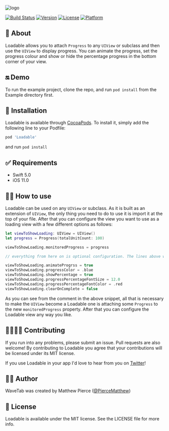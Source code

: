 ![logo](https://i.imgur.com/TFLnbfK.png)

[![Build Status](https://app.bitrise.io/app/e89c0d6172145d37/status.svg?token=hwyljiO1CFXgPTTp5f-y7A&branch=master)](https://app.bitrise.io/app/e89c0d6172145d37)
[![Version](https://img.shields.io/cocoapods/v/Loadable.svg?style=flat)](https://cocoapods.org/pods/Loadable)
[![License](https://img.shields.io/cocoapods/l/Loadable.svg?style=flat)](https://cocoapods.org/pods/Loadable)
[![Platform](https://img.shields.io/cocoapods/p/Loadable.svg?style=flat)](https://cocoapods.org/pods/Loadable)

## 🤔 About 

Loadable allows you to attach `Progress` to any `UIView` or subclass and then use the `UIView` to display progress. You can animate the progress, set the progress colour and show or hide the percentage progress in the bottom corner of your view.

## 🔛 Demo 

To run the example project, clone the repo, and run `pod install` from the Example directory first.

## 📲 Installation 

Loadable is available through [CocoaPods](https://cocoapods.org). To install
it, simply add the following line to your Podfile:

```ruby
pod 'Loadable'
```

and run `pod install`

## ✅ Requirements 
- Swift 5.0
- iOS 11.0

## 👩‍💻 How to use

Loadable can be used on any `UIView` or subclass. As it is built as an extension of `UIView`, the only thing you need to do to use it is import it at the top of your file. After that you can configure the view you want to use as a loading view with a few different options as follows:

```swift
let viewToShowLoading: UIView = UIView()
let progress = Progress(totalUnitCount: 100)

viewToShowLoading.monitoredProgress = progress 

// everything from here on is optional configuration. The lines above will setup everything

viewToShowLoading.animateProgrss = true
viewToShowLoading.progressColor = .blue
viewToShowLoading.showPercentage = true
viewToShowLoading.progressPercentageFontSize = 12.0
viewToShowLoading.progressPercentageFontColor = .red
viewToShowLoading.clearOnComplete = false
```

As you can see from the comment in the above snippet, all that is necessary to make the `UIView` become a Loadable one is attaching some `Progress` to the new `monitoredProgress` property. After that you can configure the Loadable view any way you like.

## 👨‍👩‍👧‍👦 Contributing

If you run into any problems, please submit an issue. Pull requests are also welcome! By contributing to Loadable you agree that your contributions will be licensed under its MIT license.

If you use Loadable in your app I'd love to hear from you on [Twitter](https://twitter.com/PierceMatthew)!

## 🙋‍♂️ Author

WaveTab was created by Matthew Pierce ([@PierceMatthew](https://twitter.com/PierceMatthew))

## 🔖 License

Loadable is available under the MIT license. See the LICENSE file for more info.
